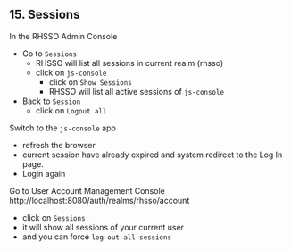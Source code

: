 ## 15. Sessions

In the RHSSO Admin Console
- Go to `Sessions`
  - RHSSO will list all sessions in current realm (rhsso)
  - click on `js-console`
    - click on `Show Sessions`
    - RHSSO will list all active sessions of `js-console`
- Back to `Session`
  - click on `Logout all`

Switch to the `js-console` app
- refresh the browser
- current session have already expired and system redirect to the Log In page.
- Login again

Go to User Account Management Console
http://localhost:8080/auth/realms/rhsso/account
- click on `Sessions`
- it will show all sessions of your current user
- and you can force `log out all sessions`



